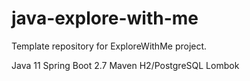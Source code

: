 # java-explore-with-me
Template repository for ExploreWithMe project.

Java 11
Spring Boot 2.7
Maven
H2/PostgreSQL
Lombok

